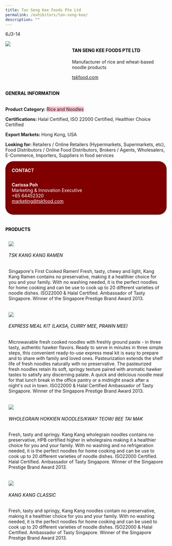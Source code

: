 ```yaml
---
title: Tan Seng Kee Foods Pte Ltd
permalink: /exhibitors/tan-seng-kee/
description: ""
---
```

<head>
	<div class="flex-paragraph">
		<!--hi there! this is a comment and will provide you with instructional guides-->
		<!--insert booth number here!-->
		<p style="text-transform: uppercase">6J3-14</p></div>
			<div class="flex-container" style="display: flex; flex-wrap: wrap;">
				<!--insert DOWNLOAD link of company logo between the " marks!-->
			<div class="card sgds" style="flex: 1 1 40%; display: block;"><img src="https://drive.google.com/u/0/uc?id=1wzVkaFC_GSCC_naVZcISPfgwgGBZg_tR&export=download"></div>
	<div class="card-sgds" style="flex: 1 1 58%; display: block; margin-left: 3px">
		<h4 style="text-transform: uppercase; color: black;"><!--insert the exhibitor's name between the <b> tags here--><b>Tan Seng Kee Foods Pte Ltd</b></h4><!--insert the exhibitor's description between the <p> tags here-->
		<p>Manufacturer of rice and wheat-based noodle products</p>
		<!--insert the exhibitor's website link, making sure there is "https:// www." present please. make sure the entire https link goes in between the " marks-->
		<p><a href="https://tskfood.com/" target="_blank"><!--insert the www website link here (no need for https)-->tskfood.com</a></p>
	</div>
</div>
</head>

<body>
	<h4 style="text-transform: uppercase; color: black;"><b>General Information</b></h4>
		<div class="flex-container" style="display: flex; flex-wrap: wrap;">
			<div class="card sgds" style="flex: 1 1 65%; display: block; align-self: stretch">
			<div class="flex-paragraph">
			<p><b>Product Category: </b><span style=" background-color: pink; border-radius: 10 px;"><!--insert the exhibitor's pdt cat between the <p> tags here-->Rice and Noodles</span></p> 
				<p><b>Certifications: </b><!--insert all the exhibitor's certifications between the </b> and </p> here-->Halal Certified, ISO 22000 Certified, Healthier Choice Certified</p>
			<p><b>Export Markets: </b><!--insert all the exhibitor's export markets between the </b> and </p> here-->Hong Kong, USA</p>
			<p style="margin-bottom: 10px;"><b>Looking for: </b><!--insert all the exhibitor's potential business partners between the </b> and </p> here-->Retailers / Online Retailers (Hypermarkets, Supermarkets, etc), Food Distributors / Online Food Distributors, Brokers / Agents, Wholesalers, E-Commerce, Importers, Suppliers in food services</p>
			</div>
		</div>
		<div class="card sgds" style="flex: 1 1 35%; padding: 10px; display: block; background-color: maroon; border-radius: 25px; align-self: center;">
		<h4 style="color: white; margin-top: 10px; margin-left: 10px;">CONTACT</h4>
		<div class="flex-paragraph">
			<!--replace with exhibitor's: -->
			<p style="padding: 10px; color: white;"><b><!-- POC name-->Carissa Poh</b><br><!-- designation-->Marketing & Innovation Executive<br><!--contact number-->+65 64452320<br><!-- for linking purposes, insert their email after "mailto:"...--><a href="mailto:marketing@tskfood.com" style="color: white;"><!--...and also include the display email before </a> here-->marketing@tskfood.com</a></p>
		</div>
			</div>
		</div>
	<br>
		<h4 style="text-transform: uppercase; color: black;"><b>products</b></h4>
<div style="display: flex; flex-wrap: wrap;">
  <div class="card sgds" style="flex: 1 1 47%; margin: 10px; display: block;"><!--insert the exhibitor's DOWNLOAD image for product between the " marks here-->
	<div class="flex-image" style="display: block;"><img src="https://drive.google.com/u/0/uc?id=14vJHWwQ8zePUP6PQlVWDumeE9ZqWUnyw&export=download"></div>
	<div class="flex-paragraph">
		<h6 style="text-transform: uppercase; color: black;"><!--insert product name before </h6> and product description after <p>-->TSK Kang Kang Ramen </h6>
		<p>Singapore's First Cooked Ramen! Fresh, tasty, chewy and light, Kang Kang Ramen contains no preservative, making it a healthier choice for you and your family. With no washing needed, it is the perfect noodles for home cooking and can be use to cook up to 20 different varieties of noodle dishes. ISO22000 & Halal Certified. Ambassador of Tasty Singapore. Winner of the Singapore Prestige Brand Award 2013.</p></div>
	</div>
		<div class="card sgds" style="flex: 1 1 47%; margin: 10px; display: block;">
		<div class="flex-image" style="display: block;"><img src="https://drive.google.com/u/0/uc?id=1N8Nlq1a69DBpIS8NuCC4Dkezho5GI3DX&export=download"></div>
	<div class="flex-paragraph">
		<h6 style="text-transform: uppercase; color: black;">Express Meal Kit (Laksa, Curry Mee, Prawn Mee)</h6>
		<p>Microwavable fresh cooked noodles with freshly ground paste - in three tasty, authentic hawker flavors. Ready to serve in minutes in three simple steps, this convenient ready-to-use express meal kit is easy to prepare and to share with family and loved ones. Pasteurization extends the shelf life of fresh noodles naturally with no preservative. The pasteurized fresh noodles retain its soft, springy texture paired with aromatic hawker tastes to satisfy any discerning palate. A quick and delicious noodle meal for that lunch break in the office pantry or a midnight snack after a night's out in town. ISO22000 & Halal Certified Ambassador of Tasty Singapore. Winner of the Singapore Prestige Brand Award 2013.</p></div>
	</div>
		<div class="card sgds" style="flex: 1 1 47%; margin: 10px; display: block;">
		<div class="flex-image" style="display: block;"><img src="https://drive.google.com/u/0/uc?id=1wJYw-Exnsy7crZrPR-NBb3WzPZPhzsVv&export=download"></div>
	<div class="flex-paragraph">
		<h6 style="text-transform: uppercase; color: black;">Wholegrain Hokkien Noodles/Kway Teow/ Bee Tai Mak</h6>
		<p>Fresh, tasty and springy. Kang Kang wholegrain noodles contains no preservative, HPB certified higher in wholegrains making it a healthier choice for you and your family. With no washing and no refrigeration needed, it is the perfect noodles for home cooking and can be use to cook up to 20 different varieties of noodle dishes. ISO22000 Certified. Halal Certified. Ambassador of Tasty Singapore. Winner of the Singapore Prestige Brand Award 2013.</p></div>
		</div>
		<div class="card sgds" style="flex: 1 1 47%; margin: 10px; display: block;">
		<div class="flex-image" style="display: block;"><img src="https://drive.google.com/u/0/uc?id=1Cv5ZgnkXGSBvHVwNkD9FIXav9jPtOcck&export=download"></div>
	<div class="flex-paragraph">
		<h6 style="text-transform: uppercase; color: black;">Kang Kang Classic </h6>
		<p>Fresh, tasty and springy, Kang Kang noodles contain no preservative, making it a healthier choice for you and your family. With no washing needed, it is the perfect noodles for home cooking and can be used to cook up to 20 different varieties of noodle dishes. ISO22000 & Halal Certified. Ambassador of Tasty Singapore. Winner of the Singapore Prestige Brand Award 2013.</p></div>
	</div>
	<!--don't delete these 2 tags. double check how the layout looks on the right too and lemme know if there are any problems! thank u so much for ur hardwork!-->
	</div>
</body>